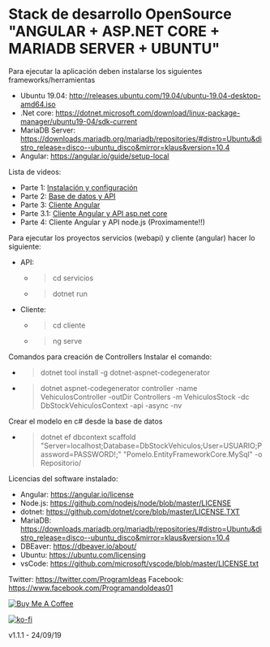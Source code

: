 # Stack de desarrollo OpenSource "ANGULAR + ASP.NET CORE + MARIADB SERVER + UBUNTU"

Para ejecutar la aplicación deben instalarse los siguientes frameworks/herramientas
 - Ubuntu 19.04: http://releases.ubuntu.com/19.04/ubuntu-19.04-desktop-amd64.iso
 - .Net core: https://dotnet.microsoft.com/download/linux-package-manager/ubuntu19-04/sdk-current
 - MariaDB Server: https://downloads.mariadb.org/mariadb/repositories/#distro=Ubuntu&distro_release=disco--ubuntu_disco&mirror=klaus&version=10.4
 - Angular: https://angular.io/guide/setup-local
 
 Lista de videos:
  - Parte 1: [Instalación y configuración](https://youtu.be/AOiksdi3SHM)
  - Parte 2: [Base de datos y API](https://youtu.be/Z8A7nE__EXg)
  - Parte 3: [Cliente Angular](https://youtu.be/dMsqDVshQ2E)
  - Parte 3.1: [Cliente Angular y API asp.net core](https://youtu.be/If_maEd8H14)
  - Parte 4: Cliente Angular y API node.js (Proximamente!!)
 
Para ejecutar los proyectos servicios (webapi) y cliente (angular) hacer lo siguiente:
 - API:
     - > cd servicios
     - > dotnet run
 - Cliente:
     - > cd cliente
     - > ng serve
    
Comandos para creación de Controllers
Instalar el comando: 
 - > dotnet tool install -g dotnet-aspnet-codegenerator
	  
- > dotnet aspnet-codegenerator controller -name VehiculosController -outDir Controllers -m VehiculosStock -dc DbStockVehiculosContext -api -async -nv

Crear el modelo en c# desde la base de datos
 - > dotnet ef dbcontext scaffold "Server=localhost;Database=DbStockVehiculos;User=USUARIO;Password=PASSWORD!;" "Pomelo.EntityFrameworkCore.MySql" -o Repositorio/

Licencias del software instalado:
 - Angular: https://angular.io/license
 - Node.js: https://github.com/nodejs/node/blob/master/LICENSE
 - dotnet: https://github.com/dotnet/core/blob/master/LICENSE.TXT
 - MariaDB: https://downloads.mariadb.org/mariadb/repositories/#distro=Ubuntu&distro_release=disco--ubuntu_disco&mirror=klaus&version=10.4
 - DBEaver: https://dbeaver.io/about/
 - Ubuntu: https://ubuntu.com/licensing
 - vsCode: https://github.com/microsoft/vscode/blob/master/LICENSE.txt
 
Twitter: https://twitter.com/ProgramIdeas
Facebook: https://www.facebook.com/ProgramandoIdeas01

<a href="https://www.buymeacoffee.com/CFVh8qe" target="_blank"><img src="https://bmc-cdn.nyc3.digitaloceanspaces.com/BMC-button-images/custom_images/orange_img.png" alt="Buy Me A Coffee" style="height: auto !important;width: auto !important;" ></a>

[![ko-fi](https://www.ko-fi.com/img/githubbutton_sm.svg)](https://ko-fi.com/W7W314DUU)

v1.1.1 - 24/09/19
